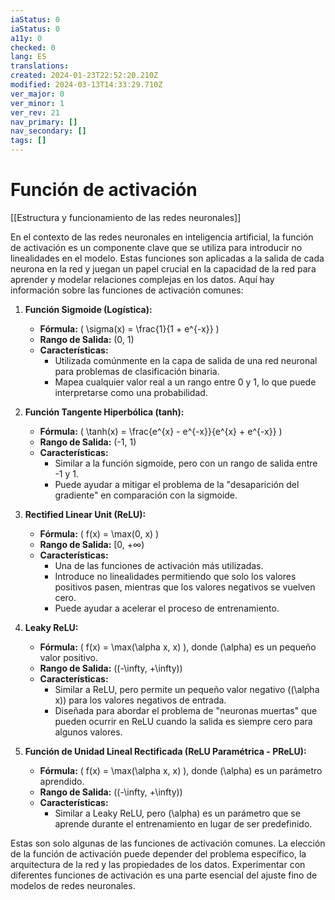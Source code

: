 ```yaml
---
iaStatus: 0
iaStatus: 0
a11y: 0
checked: 0
lang: ES
translations: 
created: 2024-01-23T22:52:20.210Z
modified: 2024-03-13T14:33:29.710Z
ver_major: 0
ver_minor: 1
ver_rev: 21
nav_primary: []
nav_secondary: []
tags: []
---
```

# Función de activación

[[Estructura y funcionamiento de las  redes neuronales]]

En el contexto de las redes neuronales en inteligencia artificial, la función de activación es un componente clave que se utiliza para introducir no linealidades en el modelo. Estas funciones son aplicadas a la salida de cada neurona en la red y juegan un papel crucial en la capacidad de la red para aprender y modelar relaciones complejas en los datos. Aquí hay información sobre las funciones de activación comunes:

1. **Función Sigmoide (Logística):**
   - **Fórmula:** \( \sigma(x) = \frac{1}{1 + e^{-x}} \)
   - **Rango de Salida:** (0, 1)
   - **Características:**
     - Utilizada comúnmente en la capa de salida de una red neuronal para problemas de clasificación binaria.
     - Mapea cualquier valor real a un rango entre 0 y 1, lo que puede interpretarse como una probabilidad.

2. **Función Tangente Hiperbólica (tanh):**
   - **Fórmula:** \( \tanh(x) = \frac{e^{x} - e^{-x}}{e^{x} + e^{-x}} \)
   - **Rango de Salida:** (-1, 1)
   - **Características:**
     - Similar a la función sigmoide, pero con un rango de salida entre -1 y 1.
     - Puede ayudar a mitigar el problema de la "desaparición del gradiente" en comparación con la sigmoide.

3. **Rectified Linear Unit (ReLU):**
   - **Fórmula:** \( f(x) = \max(0, x) \)
   - **Rango de Salida:** [0, +∞)
   - **Características:**
     - Una de las funciones de activación más utilizadas.
     - Introduce no linealidades permitiendo que solo los valores positivos pasen, mientras que los valores negativos se vuelven cero.
     - Puede ayudar a acelerar el proceso de entrenamiento.

4. **Leaky ReLU:**
   - **Fórmula:** \( f(x) = \max(\alpha x, x) \), donde \(\alpha\) es un pequeño valor positivo.
   - **Rango de Salida:** \((-\infty, +\infty)\)
   - **Características:**
     - Similar a ReLU, pero permite un pequeño valor negativo (\(\alpha x\)) para los valores negativos de entrada.
     - Diseñada para abordar el problema de "neuronas muertas" que pueden ocurrir en ReLU cuando la salida es siempre cero para algunos valores.

5. **Función de Unidad Lineal Rectificada (ReLU Paramétrica - PReLU):**
   - **Fórmula:** \( f(x) = \max(\alpha x, x) \), donde \(\alpha\) es un parámetro aprendido.
   - **Rango de Salida:** \((-\infty, +\infty)\)
   - **Características:**
     - Similar a Leaky ReLU, pero \(\alpha\) es un parámetro que se aprende durante el entrenamiento en lugar de ser predefinido.

Estas son solo algunas de las funciones de activación comunes. La elección de la función de activación puede depender del problema específico, la arquitectura de la red y las propiedades de los datos. Experimentar con diferentes funciones de activación es una parte esencial del ajuste fino de modelos de redes neuronales.